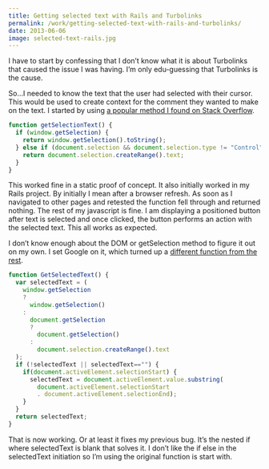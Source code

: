 ```yaml
---
title: Getting selected text with Rails and Turbolinks
permalink: /work/getting-selected-text-with-rails-and-turbolinks/
date: 2013-06-06
image: selected-text-rails.jpg
---
```

I have to start by confessing that I don&#8217;t know what it is about Turbolinks that caused the issue I was having. I&#8217;m only edu-guessing that Turbolinks is the cause.

So&#8230;I needed to know the text that the user had selected with their cursor. This would be used to create context for the comment they wanted to make on the text. I started by using <a href="http://stackoverflow.com/questions/5379120/get-the-highlighted-selected-text" target="_blank">a popular method I found on Stack Overflow</a>.

```javascript
function getSelectionText() {
  if (window.getSelection) {
    return window.getSelection().toString();
  } else if (document.selection && document.selection.type != "Control") {
    return document.selection.createRange().text;
  }
}
```

This worked fine in a static proof of concept. It also initially worked in my Rails project. By initially I mean after a browser refresh. As soon as I navigated to other pages and retested the function fell through and returned nothing. The rest of my javascript is fine. I am displaying a positioned button after text is selected and once clicked, the button performs an action with the selected text. This all works as expected.

I don&#8217;t know enough about the DOM or getSelection method to figure it out on my own. I set Google on it, which turned up a <a href="http://www.codeproject.com/Articles/292159/Javascript-code-to-get-selected-text" target="_blank">different function from the rest</a>.

```javascript
function GetSelectedText() {
  var selectedText = (
    window.getSelection
    ?
      window.getSelection()
    :
      document.getSelection
      ?
        document.getSelection()
      :
        document.selection.createRange().text
  );
  if (!selectedText || selectedText=="") {
    if(document.activeElement.selectionStart) {
      selectedText = document.activeElement.value.substring(
        document.activeElement.selectionStart
        . document.activeElement.selectionEnd);
    }
  }
  return selectedText;
}
```

That is now working. Or at least it fixes my previous bug. It&#8217;s the nested if where selectedText is blank that solves it. I don&#8217;t like the if else in the selectedText initiation so I&#8217;m using the original function is start with.